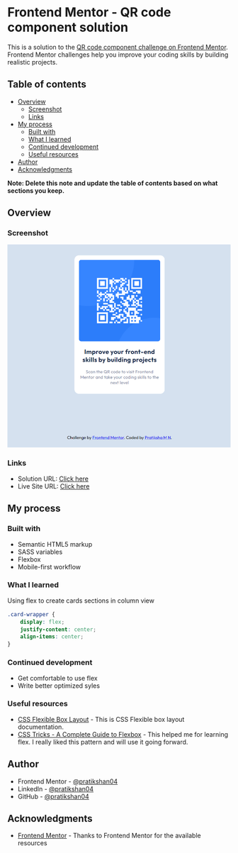 # Frontend Mentor - QR code component solution

This is a solution to the [QR code component challenge on Frontend Mentor](https://www.frontendmentor.io/challenges/qr-code-component-iux_sIO_H). Frontend Mentor challenges help you improve your coding skills by building realistic projects. 

## Table of contents

- [Overview](#overview)
  - [Screenshot](#screenshot)
  - [Links](#links)
- [My process](#my-process)
  - [Built with](#built-with)
  - [What I learned](#what-i-learned)
  - [Continued development](#continued-development)
  - [Useful resources](#useful-resources)
- [Author](#author)
- [Acknowledgments](#acknowledgments)

**Note: Delete this note and update the table of contents based on what sections you keep.**

## Overview

### Screenshot

![QR Code Scanner Screenshot](./images/screenshot.png?raw=true "QR Code Scanner Screenshot")

### Links

- Solution URL: [Click here](https://github.com/pratikshan04/frontend-designs/tree/master/qr-code-component-main)
- Live Site URL: [Click here](https://qrcode-frontenddesign.netlify.app/)

## My process

### Built with

- Semantic HTML5 markup
- SASS variables
- Flexbox
- Mobile-first workflow

### What I learned

Using flex to create cards sections in column view 

```css
.card-wrapper {
    display: flex;
    justify-content: center;
    align-items: center;
}
```

### Continued development

- Get comfortable to use flex
- Write better optimized syles

### Useful resources

- [CSS Flexible Box Layout](https://www.w3.org/TR/css-flexbox-1/) - This is CSS Flexible box layout documentation.
- [CSS Tricks - A Complete Guide to Flexbox](https://css-tricks.com/snippets/css/a-guide-to-flexbox/) - This helped me for learning flex. I really liked this pattern and will use it going forward.

## Author

- Frontend Mentor - [@pratikshan04](https://www.frontendmentor.io/profile/pratikshan04)
- LinkedIn - [@pratikshan04](https://www.linkedin.com/in/pratikshan04)
- GitHub - [@pratikshan04](https://github.com/pratikshan04)

## Acknowledgments

- [Frontend Mentor](https://www.frontendmentor.io) - Thanks to Frontend Mentor for the available resources